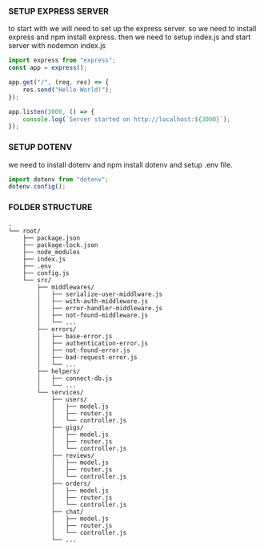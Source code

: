 ### SETUP EXPRESS SERVER

to start with we will need to set up the express server. so we need to install express and npm install express. then we need to setup index.js and start server with nodemon index.js

```js
import express from "express";
const app = express();

app.get("/", (req, res) => {
    res.send("Hello World!");
});

app.listen(3000, () => {
    console.log(`Server started on http://localhost:${3000}`);
});
```

### SETUP DOTENV

we need to install dotenv and npm install dotenv and setup .env file.

```js
import dotenv from "dotenv";
dotenv.config();
```

### FOLDER STRUCTURE

```tree
.
└── root/
    ├── package.json
    ├── package-lock.json
    ├── node_modules
    ├── index.js
    ├── .env
    ├── config.js
    └── src/
        ├── middlewares/
        │   ├── serialize-user-middlware.js
        │   ├── with-auth-middleware.js
        │   ├── error-handler-middleware.js
        │   ├── not-found-middleware.js
        │   └── ...
        ├── errors/
        │   ├── base-error.js
        │   ├── authentication-error.js
        │   ├── not-found-error.js
        │   ├── bad-request-error.js
        │   └── ...
        ├── helpers/
        │   ├── connect-db.js
        │   └── ...
        └── services/
            ├── users/
            │   ├── model.js
            │   ├── router.js
            │   └── controller.js
            ├── gigs/
            │   ├── model.js
            │   ├── router.js
            │   └── controller.js
            ├── reviews/
            │   ├── model.js
            │   ├── router.js
            │   └── controller.js
            ├── orders/
            │   ├── model.js
            │   ├── router.js
            │   └── controller.js
            ├── chat/
            │   ├── model.js
            │   ├── router.js
            │   └── controller.js
            └── ...
```
